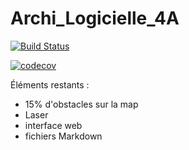 # Archi_Logicielle_4A
[![Build Status](https://travis-ci.com/ariellalevy/Archi_Logicielle_4A.svg?branch=master)](https://travis-ci.com/ariellalevy/Archi_Logicielle_4A)

[![codecov](https://codecov.io/gh/ariellalevy/Archi_Logicielle_4A/branch/master/graph/badge.svg)](https://codecov.io/gh/ariellalevy/Archi_Logicielle_4A)


Éléments restants :
- 15% d'obstacles sur la map
- Laser
- interface web
- fichiers Markdown
